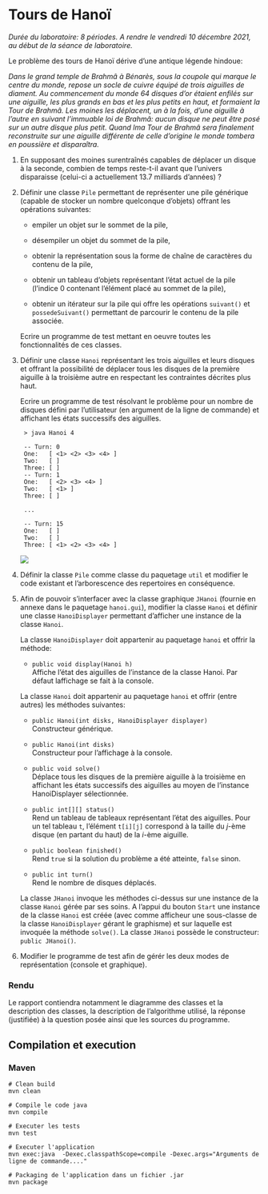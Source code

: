 # Tours de Hanoï

_Durée du laboratoire: 8 périodes. A rendre le vendredi 10 décembre 2021, au début de la séance de laboratoire._

Le problème des tours de Hanoï dérive d’une antique légende hindoue: 

_Dans le grand temple de Brahmâ à Bénarès, sous la coupole qui marque
le centre du monde, repose un socle de cuivre équipé de trois
aiguilles de diament. Au commencement du monde 64 disques d’or étaient
enfilés sur une aiguille, les plus grands en bas et les plus petits en
haut, et formaient la Tour de Brahmâ. Les moines les déplacent, un à
la fois, d’une aiguille à l’autre en suivant l’immuable loi de Brahmâ:
aucun disque ne peut être posé sur un autre disque plus petit. Quand
lma Tour de Brahmâ sera finalement reconstruite sur une aiguille
différente de celle d’origine le monde tombera en poussière et
disparaîtra._

1. En supposant des moines surentraînés capables de déplacer un disque
   à la seconde, combien de temps reste-t-il avant que l’univers
   disparaisse (celui-ci a actuellement 13.7 milliards d’années) ?

2. Définir une classe `Pile` permettant de représenter une pile
   générique (capable de stocker un nombre quelconque d’objets)
   offrant les opérations suivantes:

    * empiler un objet sur le sommet de la pile,

    * désempiler un objet du sommet de la pile,

    * obtenir la représentation sous la forme de chaîne de caractères
      du contenu de la pile,

    * obtenir un tableau d’objets représentant l’état actuel de la
      pile (l’indice 0 contenant l’élément placé au sommet de la
      pile),

    * obtenir un itérateur sur la pile qui offre les opérations
      `suivant()` et `possedeSuivant()` permettant de parcourir le
      contenu de la pile associée.

    Ecrire un programme de test mettant en oeuvre toutes les
    fonctionnalités de ces classes.

3. Définir une classe `Hanoi` représentant les trois aiguilles et
   leurs disques et offrant la possibilité de déplacer tous les
   disques de la première aiguille à la troisième autre en respectant
   les contraintes décrites plus haut.

    Ecrire un programme de test résolvant le problème pour un nombre
    de disques défini par l’utilisateur (en argument de la ligne de
    commande) et affichant les états successifs des aiguilles.


        > java Hanoi 4

        -- Turn: 0
        One:   [ <1> <2> <3> <4> ]
        Two:   [ ]
        Three: [ ]
        -- Turn: 1
        One:   [ <2> <3> <4> ]
        Two:   [ <1> ]
        Three: [ ]

        ...

        -- Turn: 15
        One:   [ ]
        Two:   [ ]
        Three: [ <1> <2> <3> <4> ]

   ![](./Lab07_Tours_de_Hanoï.png)

4. Définir la classe `Pile` comme classe du paquetage `util` et
   modifier le code existant et l’arborescence des repertoires en
   conséquence.

5. Afin de pouvoir s’interfacer avec la classe graphique `JHanoi`
   (fournie en annexe dans le paquetage `hanoi.gui`), modifier la
   classe `Hanoi` et définir une classe `HanoiDisplayer` permettant
   d’afficher une instance de la classe `Hanoi`.

    La classe `HanoiDisplayer` doit appartenir au paquetage `hanoi` et
    offrir la méthode:

    * `public void display(Hanoi h)`  
      Affiche l’état des aiguilles de l’instance de la classe
      Hanoi. Par défaut laffichage se fait à la console.

    La classe `Hanoi` doit appartenir au paquetage `hanoi` et offrir
    (entre autres) les méthodes suivantes:

    * `public Hanoi(int disks, HanoiDisplayer displayer)`  
      Constructeur générique.

    * `public Hanoi(int disks)`  
      Constructeur pour l’affichage à la console.

    * `public void solve()`  
      Déplace tous les disques de la première aiguille à la troisième en
      affichant les états successifs des aiguilles au moyen de l’instance
      HanoiDisplayer sélectionnée.

    * `public int[][] status()`  
      Rend un tableau de tableaux représentant l’état des aiguilles. Pour
      un tel tableau `t`, l’élément `t[i][j]` correspond à la taille du
      _j_-ème disque (en partant du haut) de la _i_-ème aiguille.

    * `public boolean finished()`  
      Rend `true` si la solution du problème a été atteinte, `false` sinon.

    * `public int turn()`  
      Rend le nombre de disques déplacés.

    La classe `JHanoi` invoque les méthodes ci-dessus sur une instance
    de la classe `Hanoi` gérée par ses soins. A l’appui du bouton
    `Start` une instance de la classe `Hanoi` est créée (avec comme
    afficheur une sous-classe de la classe `HanoiDisplayer` gérant le
    graphisme) et sur laquelle est invoquée la méthode `solve()`.  La
    classe `JHanoi` possède le constructeur: `public JHanoi()`.

6. Modifier le programme de test afin de gérér les deux modes de
   représentation (console et graphique).

### Rendu

Le rapport contiendra notamment le diagramme des classes et la
description des classes, la description de l’algorithme utilisé, la
réponse (justifiée) à la question posée ainsi que les sources du
programme.

## Compilation et execution

### Maven

```
# Clean build
mvn clean

# Compile le code java
mvn compile

# Executer les tests
mvn test

# Executer l'application
mvn exec:java  -Dexec.classpathScope=compile -Dexec.args="Arguments de ligne de commande...."

# Packaging de l'application dans un fichier .jar
mvn package
```

